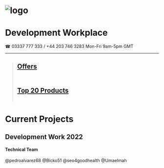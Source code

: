 # ![logo](https://goodhealthnaturally.com/img/logo-1637795175.jpg)<br>
# Development Workplace<br>
☎ 03337 777 333 / +44 203 746 3283  Mon-Fri 9am-5pm GMT<br><hr>
> ## [Offers](https://goodhealthnaturally.com/223-offers)<br><br>
> ## [Top 20 Products](https://goodhealthnaturally.com/215-top-20-products)<br><br>
# Current Projects
## Development Work 2022
#### Technical Team
@pedroalvarez68
@Bicko51
@seo4goodhealth
@Umaelmah
